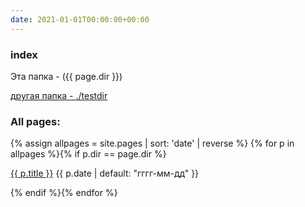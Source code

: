 ```yaml
---
date: 2021-01-01T00:00:00+00:00
---
```


### index
Эта папка - ({{ page.dir }})

<a href="./testdir">другая папка - ./testdir</a> 

### All pages:

{% assign allpages = site.pages | sort: 'date' | reverse %}
{% for p in allpages %}{% if p.dir == page.dir %}
<p><a href="{{ p.url | prepend: site.baseurl }}">{{ p.title }}</a> 
{{ p.date | default: "гггг-мм-дд" }}</p>
{% endif %}{% endfor %}
